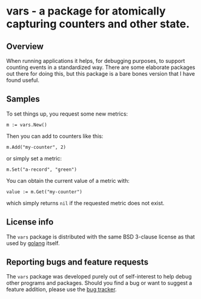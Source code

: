 # vars - a package for atomically capturing counters and other state.

## Overview

When running applications it helps, for debugging purposes, to support
counting events in a standardized way. There are some elaborate
packages out there for doing this, but this package is a bare bones
version that I have found useful.

## Samples

To set things up, you request some new metrics:
```
m := vars.New()
```
Then you can add to counters like this:
```
m.Add("my-counter", 2)
```
or simply set a metric:
```
m.Set("a-record", "green")
```
You can obtain the current value of a metric with:
```
value := m.Get("my-counter")
```
which simply returns `nil` if the requested metric does not exist.

## License info

The `vars` package is distributed with the same BSD 3-clause license
as that used by [golang](https://golang.org/LICENSE) itself.

## Reporting bugs and feature requests

The `vars` package was developed purely out of self-interest to help
debug other programs and packages. Should you find a bug or want to
suggest a feature addition, please use the [bug
tracker](https://github.com/tinkerator/vars/issues).
